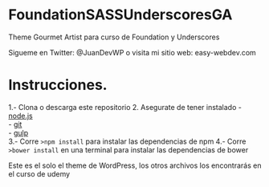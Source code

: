 # FoundationSASSUnderscoresGA
Theme Gourmet Artist para curso de Foundation y Underscores


Sigueme en Twitter: @JuanDevWP
o visita mi sitio web:
easy-webdev.com

# Instrucciones.

1.- Clona o descarga este repositorio
2. Asegurate de tener instalado
	- [node.js](http://nodejs.org/)  
	- [git](http://git-scm.com/)  
 	- [gulp](http://gulpjs.com/)  
3.- Corre `>npm install` para instalar las dependencias de npm
4.- Corre `>bower install` en una terminal para instalar las dependencias de bower  

Este es el solo el theme de WordPress, los otros archivos los encontrarás en el curso de udemy
